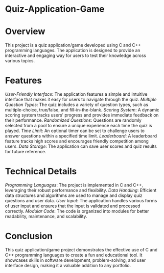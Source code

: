 # Quiz-Application-Game
# Overview
This project is a quiz application/game developed using C and C++ programming languages. The application is designed to provide an interactive and engaging way for users to test their knowledge across various topics.
# Features
*User-Friendly Interface*: The application features a simple and intuitive interface that makes it easy for users to navigate through the quiz.
*Multiple Question Types*: The quiz includes a variety of question types, such as multiple-choice, true/false, and fill-in-the-blank.
*Scoring System*: A dynamic scoring system tracks users' progress and provides immediate feedback on their performance.
*Randomized Questions*: Questions are randomly selected from a pool to ensure a unique experience each time the quiz is played.
*Time Limit*: An optional timer can be set to challenge users to answer questions within a specified time limit.
*Leaderboard*: A leaderboard feature tracks high scores and encourages friendly competition among users.
*Data Storage*: The application can save user scores and quiz results for future reference.
# Technical Details
*Programming Languages*: The project is implemented in C and C++, leveraging their robust performance and flexibility.
*Data Handling*: Efficient data structures and algorithms are used to manage and display quiz questions and user data.
*User Input*: The application handles various forms of user input and ensures that the input is validated and processed correctly.
*Modular Code*: The code is organized into modules for better readability, maintenance, and scalability.
# Conclusion
This quiz application/game project demonstrates the effective use of C and C++ programming languages to create a fun and educational tool. It showcases skills in software development, problem-solving, and user interface design, making it a valuable addition to any portfolio.
